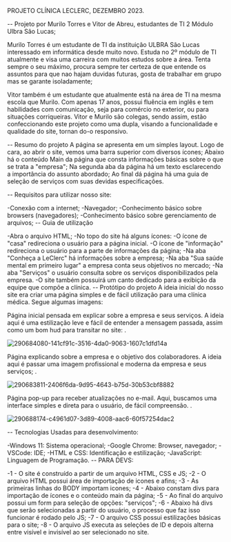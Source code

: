 PROJETO CLÍNICA LECLERC, DEZEMBRO 2023.

-- Projeto por Murilo Torres e Vitor de Abreu, estudantes de TI 2 Módulo Ulbra São Lucas;

Murilo Torres é um estudante de TI da instituição ULBRA São Lucas interessado em informática desde muito novo. Estuda no 2º módulo de TI atualmente e visa uma carreira com muitos estudos sobre a área. Tenta sempre o seu máximo, procura sempre ter certeza de que entende os assuntos para que nao hajam duvidas futuras, gosta de trabalhar em grupo mas se garante isoladamente;

Vitor também é um estudante que atualmente está na área de TI na mesma escola que Murilo. Com apenas 17 anos, possui fluência em inglês e tem habilidades com comunicação, seja para comércio no exterior, ou para situações corriqueiras. Vitor e Murilo são colegas, sendo assim, estão confeccionando este projeto como uma dupla, visando a funcionalidade e qualidade do site, tornan do-o responsivo.

-- Resumo do projeto A página se apresenta em um simples layout. Logo de cara, ao abrir o site, vemos uma barra superior com diversos ícones; Abaixo há o conteúdo Main da página que consta informações básicas sobre o que se trata a "empresa"; Na segunda aba da página há um texto esclarecendo a importância do assunto abordado; Ao final dá página há uma guia de seleção de serviços com suas devidas especificações.

-- Requisitos para utilizar nosso site:

-Conexão com a internet;
-Navegador;
-Conhecimento básico sobre browsers (navegadores);
-Conhecimento básico sobre gerenciamento de arquivos;
-- Guia de utilização

-Abra o arquivo HTML;
-No topo do site há alguns ícones:
-O ícone de "casa" redireciona o usuário para a página inicial.
-O ícone de "informação" redireciona o usuário para a parte de informações da página;
-Na aba "Conheça a LeClerc" há informações sobre a empresa;
-Na aba "Sua saúde mental em primeiro lugar" a empresa conta seus objetivos no mercado;
-Na aba "Serviços" o usuário consulta sobre os serviços disponibilizados pela empresa.
-O site também possuirá um canto dedicado para a exibição da equipe que compõe a clínica.
-- Protótipo do projeto A ideia inicial do nosso site era criar uma página simples e de fácil utilização para uma clínica médica. Segue algumas imagens:

Página inicial pensada em explicar sobre a empresa e seus serviços. A ideia aqui é uma estilização leve e fácil de entender a mensagem passada, assim como um bom hud para transitar no site:
.

![290684080-141cf91c-3516-4da0-9063-1607c1dfd14a](https://github.com/bbydlux/clinica-leclerc/assets/133933832/14b5354b-0aaf-4723-b01f-d6c86ac0db0e)


Página explicando sobre a empresa e o objetivo dos colaboradores. A ideia aqui é passar uma imagem profissional e moderna da empresa e seus serviços;
.

![290683811-2406f6da-9d95-4643-b75d-30b53cbf8882](https://github.com/bbydlux/clinica-leclerc/assets/133933832/ce83df75-d1b8-4c6f-8b4f-00243b837248)


Página pop-up para receber atualizações no e-mail. Aqui, buscamos uma interface simples e direta para o usuário, de fácil compreensão.
.

![290688174-c4961d07-3d89-4008-aac6-60f57254dac2](https://github.com/bbydlux/clinica-leclerc/assets/133933832/f316bcd1-3575-4db3-aa04-edba3c58502f)


-- Tecnologias Usadas para desenvolvimento:

-Windows 11: Sistema operacional;
-Google Chrome: Browser, navegador;
-VSCode: IDE;
-HTML e CSS: Identificação e estilização;
-JavaScript: Linguagem de Programação.
-- PARA DEVS:

-1 - O site é construído a partir de um arquivo HTML, CSS e JS;
-2 - O arquivo HTML possui área de importação de icones e afins;
-3 - As primeiras linhas do BODY importam icones;
-4 - Abaixo constam divs para importação de ícones e o conteúdo main da página;
-5 - Ao final do arquivo possui um form para seleção de opções: "serviços";
-6 - Abaixo há divs que serão selecionadas a partir do usuário, o processo que faz isso funcionar é rodado pelo JS;
-7 - O arquivo CSS possui estilizações básicas para o site;
-8 - O arquivo JS executa as seleções de ID e depois alterna entre visível e invisível ao ser selecionado no site.
